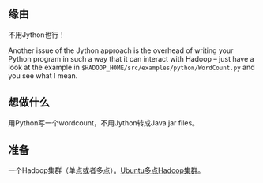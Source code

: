 ## 缘由

不用Jython也行！

Another issue of the Jython approach is the overhead of writing your Python program in such a way that it can interact with Hadoop – just have a look at the example in `$HADOOP_HOME/src/examples/python/WordCount.py` and you see what I mean.



## 想做什么

用Python写一个wordcount，不用Jython转成Java jar files。



## 准备

一个Hadoop集群（单点或者多点）。[Ubuntu多点Hadoop集群](http://www.michael-noll.com/tutorials/running-hadoop-on-ubuntu-linux-multi-node-cluster/)。

